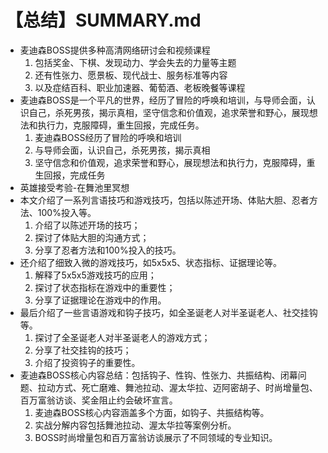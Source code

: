 # 【总结】SUMMARY.md

-   麦迪森BOSS提供多种高清网络研讨会和视频课程
    1.  包括奖金、下棋、发现动力、学会失去的力量等主题
    2.  还有性张力、愿景板、现代战士、服务标准等内容
    3.  以及症结百科、职业加速器、葡萄酒、老板晚餐等课程
-   麦迪森BOSS是一个平凡的世界，经历了冒险的呼唤和培训，与导师会面，认识自己，杀死男孩，揭示真相，坚守信念和价值观，追求荣誉和野心，展现想法和执行力，克服障碍，重生回报，完成任务。
    1.  麦迪森BOSS经历了冒险的呼唤和培训
    2.  与导师会面，认识自己，杀死男孩，揭示真相
    3.  坚守信念和价值观，追求荣誉和野心，展现想法和执行力，克服障碍，重生回报，完成任务
-   英雄接受考验-在舞池里冥想
-   本文介绍了一系列言语技巧和游戏技巧，包括以陈述开场、体贴大胆、忍者方法、100%投入等。
    1.  介绍了以陈述开场的技巧；
    2.  探讨了体贴大胆的沟通方式；
    3.  分享了忍者方法和100%投入的技巧。
-   还介绍了细致入微的游戏技巧，如5x5x5、状态指标、证据理论等。
    1.  解释了5x5x5游戏技巧的应用；
    2.  探讨了状态指标在游戏中的重要性；
    3.  分享了证据理论在游戏中的作用。
-   最后介绍了一些言语游戏和钩子技巧，如全圣诞老人对半圣诞老人、社交挂钩等。
    1.  探讨了全圣诞老人对半圣诞老人的游戏方式；
    2.  分享了社交挂钩的技巧；
    3.  介绍了投资钩子的重要性。
-   麦迪森BOSS核心内容总结：包括钩子、性钩、性张力、共振结构、闭幕问题、拉动方式、死亡磨难、舞池拉动、渥太华拉、迈阿密胡子、时尚增量包、百万富翁访谈、奖金阻止约会破坏宣言。
    1.  麦迪森BOSS核心内容涵盖多个方面，如钩子、共振结构等。
    2.  实战分解内容包括舞池拉动、渥太华拉等案例分析。
    3.  BOSS时尚增量包和百万富翁访谈展示了不同领域的专业知识。